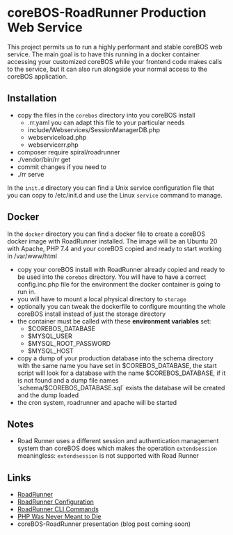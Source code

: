 # coreBOS-RoadRunner Production Web Service

This project permits us to run a highly performant and stable coreBOS web service. The main goal is to have this running in a docker container accessing your customized coreBOS while your frontend code makes calls to the service, but it can also run alongside your normal access to the coreBOS application.

## Installation

- copy the files in the `corebos` directory into you coreBOS install
  - .rr.yaml you can adapt this file to your particular needs
  - include/Webservices/SessionManagerDB.php
  - webserviceload.php
  - webservicerr.php
- composer require spiral/roadrunner
- ./vendor/bin/rr get
- commit changes if you need to
- ./rr serve

In the `init.d` directory you can find a Unix service configuration file that you can copy to /etc/init.d and use the Linux `service` command to manage.

## Docker

In the `docker` directory you can find a docker file to create a coreBOS docker image with RoadRunner installed. The image will be an Ubuntu 20 with Apache, PHP 7.4 and your coreBOS copied and ready to start working in /var/www/html

- copy your coreBOS install with RoadRunner already copied and ready to be used into the `corebos` directory. You will have to have a correct config.inc.php file for the environment the docker container is going to run in.
- you will have to mount a local physical directory to `storage`
- optionally you can tweak the dockerfile to configure mounting the whole coreBOS install instead of just the storage directory
- the container must be called with these **environment variables** set:
  - $COREBOS_DATABASE
  - $MYSQL_USER
  - $MYSQL_ROOT_PASSWORD
  - $MYSQL_HOST
- copy a dump of your production database into the schema directory with the same name you have set in $COREBOS_DATABASE, the start script will look for a database with the name $COREBOS_DATABASE, if it is not found and a dump file names `schema/$COREBOS_DATABASE.sql` exists the database will be created and the dump loaded
- the cron system, roadrunner and apache will be started

## Notes

- Road Runner uses a different session and authentication management system than coreBOS does which makes the operation `extendsession` meaningless: `extendsession` is not supported with Road Runner

## Links

- [RoadRunner](https://roadrunner.dev/)
- [RoadRunner Configuration](https://roadrunner.dev/docs/intro-config)
- [RoadRunner CLI Commands](https://roadrunner.dev/docs/beep-beep-cli)
- [PHP Was Never Meant to Die](https://spiralscout.com/blog/php-was-never-meant-to-die)
- coreBOS-RoadRunner presentation (blog post coming soon)
